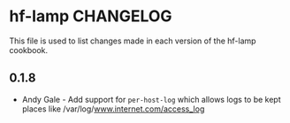 hf-lamp CHANGELOG
==============

This file is used to list changes made in each version of the hf-lamp cookbook.

0.1.8
-----
- Andy Gale - Add support for `per-host-log` which allows logs to be kept places like /var/log/www.internet.com/access_log


